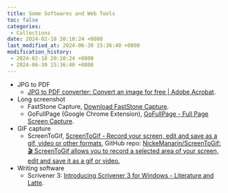 ```yaml
---
title: Some Softwares and Web Tools
toc: false
categories:
 - Collections
date: 2024-02-18 20:10:24 +0800
last_modified_at: 2024-06-30 15:36:40 +0800
modification_history:
 - 2024-02-18 20:10:24 +0800
 - 2024-06-30 15:36:40 +0800
---
```


- JPG to PDF
  - [JPG to PDF converter: Convert an image for free \| Adobe Acrobat](https://www.adobe.com/acrobat/online/jpg-to-pdf.html).
- Long screenshot
  - FastStone Capture, [Download FastStone Capture](https://www.faststone.org/FSCaptureDownload.htm).
  - GoFullPage (Google Chrome Extension), [GoFullPage - Full Page Screen Capture](https://chromewebstore.google.com/detail/gofullpage-full-page-scre/fdpohaocaechififmbbbbbknoalclacl?hl=en&pli=1).
- GIF capture
  - ScreenToGif, [ScreenToGif - Record your screen, edit and save as a gif, video or other formats](https://www.screentogif.com/), GitHub repo: [NickeManarin/ScreenToGif: 🎬 ScreenToGif allows you to record a selected area of your screen, edit and save it as a gif or video.](https://github.com/NickeManarin/ScreenToGif)
- Writing software
  - Scrivener 3: [Introducing Scrivener 3 for Windows - Literature and Latte](https://www.literatureandlatte.com/introducing-scrivener-3-for-windows).
